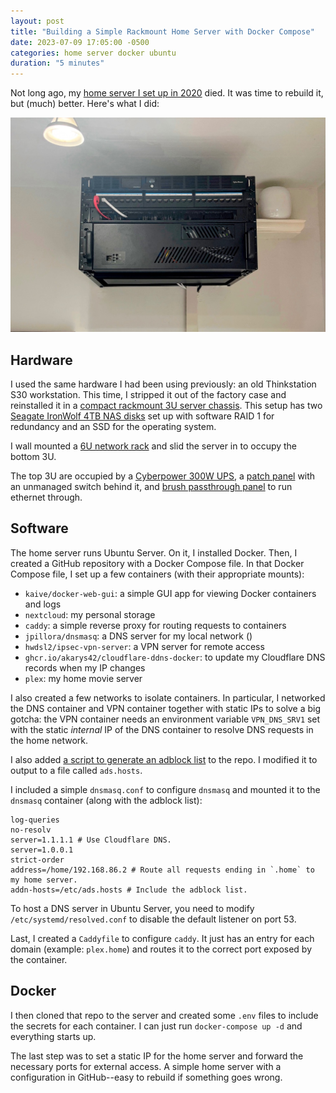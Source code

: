 ```yaml
---
layout: post
title: "Building a Simple Rackmount Home Server with Docker Compose"
date: 2023-07-09 17:05:00 -0500
categories: home server docker ubuntu
duration: "5 minutes"
---
```


Not long ago, my [home server I set up in 2020](https://gleslie.com/docker/home/vpn/homelab/2020/05/03/setting-up-a-home-vpn-on-docker.html) died. It was time to rebuild it, but (much) better. Here's what I did:

![The rackmount home server](/assets/images/posts/rack-mount-home-server.jpg)

## Hardware

I used the same hardware I had been using previously: an old Thinkstation S30 workstation. This time, I stripped it out of the factory case and reinstalled it in a [compact rackmount 3U server chassis](https://amzn.to/3pKIqWz). This setup has two [Seagate IronWolf 4TB NAS disks](https://amzn.to/44F2Cbt) set up with software RAID 1 for redundancy and an SSD for the operating system.

I wall mounted a [6U network rack](https://amzn.to/3PNcsUg) and slid the server in to occupy the bottom 3U.

The top 3U are occupied by a [Cyberpower 300W UPS](https://amzn.to/44tDvZa), a [patch panel](https://amzn.to/43cQBJb) with an unmanaged switch behind it, and [brush passthrough panel](https://amzn.to/3XHzZrI) to run ethernet through.

## Software

The home server runs Ubuntu Server. On it, I installed Docker. Then, I created a GitHub repository with a Docker Compose file. In that Docker Compose file, I set up a few containers (with their appropriate mounts):

- `kaive/docker-web-gui`: a simple GUI app for viewing Docker containers and logs
- `nextcloud`: my personal storage
- `caddy`: a simple reverse proxy for routing requests to containers
- `jpillora/dnsmasq`: a DNS server for my local network ()
- `hwdsl2/ipsec-vpn-server`: a VPN server for remote access
- `ghcr.io/akarys42/cloudflare-ddns-docker`: to update my Cloudflare DNS records when my IP changes
- `plex`: my home movie server

I also created a few networks to isolate containers. In particular, I networked the DNS container and VPN container together with static IPs to solve a big gotcha: the VPN container needs an environment variable `VPN_DNS_SRV1` set with the static _internal_ IP of the DNS container to resolve DNS requests in the home network.

I also added [a script to generate an adblock list](https://gist.github.com/OnlyInAmerica/75e200886e02e7562fa1) to the repo. I modified it to output to a file called `ads.hosts`.

I included a simple `dnsmasq.conf` to configure `dnsmasq` and mounted it to the `dnsmasq` container (along with the adblock list):

```dnsmasq
log-queries
no-resolv
server=1.1.1.1 # Use Cloudflare DNS.
server=1.0.0.1
strict-order
address=/home/192.168.86.2 # Route all requests ending in `.home` to my home server.
addn-hosts=/etc/ads.hosts # Include the adblock list.
```

To host a DNS server in Ubuntu Server, you need to modify `/etc/systemd/resolved.conf` to disable the default listener on port 53.

Last, I created a `Caddyfile` to configure `caddy`. It just has an entry for each domain (example: `plex.home`) and routes it to the correct port exposed by the container.

## Docker

I then cloned that repo to the server and created some `.env` files to include the secrets for each container. I can just run `docker-compose up -d` and everything starts up.

The last step was to set a static IP for the home server and forward the necessary ports for external access. A simple home server with a configuration in GitHub--easy to rebuild if something goes wrong.
